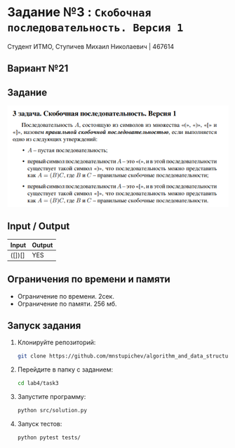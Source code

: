 # Задание №3 : `Скобочная последовательность. Версия 1`

Студент ИТМО, Ступичев Михаил Николаевич | 467614

## Вариант №21

## Задание

![img.png](task.png)

## Input / Output

| Input  | Output |
|--------|--------|
| ([])[] | YES    |

## Ограничения по времени и памяти

- Ограничение по времени. 2сек.
- Ограничение по памяти. 256 мб.

## Запуск задания

1. Клонируйте репозиторий:
   ```bash
   git clone https://github.com/mnstupichev/algorithm_and_data_structures.git
   ```
2. Перейдите в папку с заданием:
   ```bash
   cd lab4/task3
   ```
3. Запустите программу:
   ```bash
   python src/solution.py
   ```

4. Запуск тестов:
   ```bash
   python pytest tests/
   ```